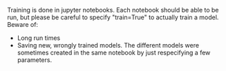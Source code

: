 Training is done in jupyter notebooks. Each notebook should be able to be run, but please be careful to specify "train=True" to actually train a model. Beware of:
- Long run times
- Saving new, wrongly trained models. The different models were sometimes created in the same notebook by just respecifying a few parameters.